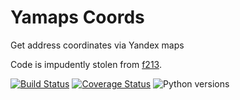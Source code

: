Yamaps Coords
===
Get address coordinates via Yandex maps

Code is impudently stolen from [f213](https://github.com/f213).

[![Build Status](https://travis-ci.org/cryptomaniac512/yamaps-coords.svg?branch=master)](https://travis-ci.org/cryptomaniac512/yamaps-coords)
[![Coverage Status](https://coveralls.io/repos/github/cryptomaniac512/yamaps-coords/badge.svg?branch=master)](https://coveralls.io/github/cryptomaniac512/yamaps-coords?branch=master)
![Python versions](https://img.shields.io/badge/python-3.5,%203.6-blue.svg)

